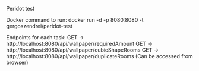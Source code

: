Peridot test

Docker command to run:
docker run -d -p 8080:8080 -t gergoszendrei/peridot-test

Endpoints for each task:
GET -> http://localhost:8080/api/wallpaper/requiredAmount
GET -> http://localhost:8080/api/wallpaper/cubicShapeRooms
GET -> http://localhost:8080/api/wallpaper/duplicateRooms
(Can be accessed from browser)
